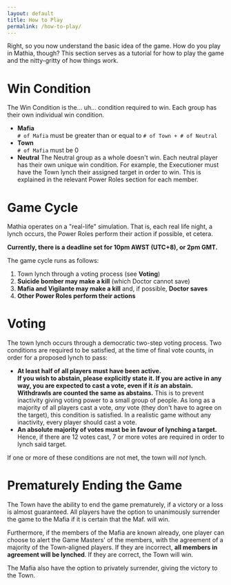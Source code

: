 ```yaml
---
layout: default
title: How to Play
permalink: /how-to-play/
---
```


Right, so you now understand the basic idea of the game. How do you play in Mathia, though? This section serves as a tutorial for how to play the game and the nitty-gritty of how things work.

# Win Condition
The Win Condition is the... uh... condition required to win. Each group has their own individual win condition.

- **Mafia**  
 `# of Mafia` must be greater than or equal to `# of Town + # of Neutral`
- **Town**  
 `# of Mafia` must be 0
- **Neutral**
 The Neutral group as a whole doesn't win. Each neutral player has their own unique win condition. For example, the Executioner must have the Town lynch their assigned target in order to win. This is explained in the relevant Power Roles section for each member.

# Game Cycle
Mathia operates on a "real-life" simulation. That is, each real life night, a lynch occurs, the Power Roles perform their action if possible, et cetera.

**Currently, there is a deadline set for 10pm AWST (UTC+8), or 2pm GMT.**

The game cycle runs as follows:
1. Town lynch through a voting process (see **Voting**)
2. **Suicide bomber may make a kill** (which Doctor cannot save)
2. **Mafia and Vigilante may make a kill** and, if possible, **Doctor saves**
3. **Other Power Roles perform their actions**

# Voting
The town lynch occurs through a democratic two-step voting process. Two conditions are required to be satisfied, at the time of final vote counts, in order for a proposed lynch to pass:

- **At least half of all players must have been active.  
 If you wish to abstain, please explicitly state it. If you are active in any way, you are expected to cast a vote, even if it *is* an abstain. Withdrawls are counted the same as abstains.**
This is to prevent inactivity giving voting power to a small group of people. As long as a majority of all players cast a vote, *any* vote (they don't have to agree on the target), this condition is satisfied.
In a realistic game without any inactivity, every player should cast a vote.
- **An absolute majority of votes must be in favour of lynching a target.**  
 Hence, if there are 12 votes cast, 7 or more votes are required in order to lynch said target.

If one or more of these conditions are not met, the town will *not* lynch.

# Prematurely Ending the Game
The Town have the ability to end the game prematurely, if a victory or a loss is almost guaranteed. All players have the option to unanimously surrender the game to the Mafia if it is certain that the Maf. will win.

Furthermore, if the members of the Mafia are known already, one player can choose to alert the Game Masters' of the members, with the agreement of a majority of the Town-aligned players. If they are incorrect, **all members in agreement will be lynched**. If they are correct, the Town will win.

The Mafia also have the option to privately surrender, giving the victory to the Town.
